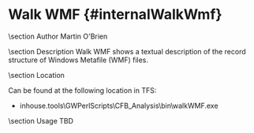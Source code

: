 Walk WMF {#internalWalkWmf}
===========================================

\section Author
Martin O'Brien

\section Description
Walk WMF shows a textual description of the record structure of Windows Metafile (WMF) files.

\section Location

Can be found at the following location in TFS:


- inhouse.tools\GWPerlScripts\CFB_Analysis\bin\walkWMF.exe

\section Usage
TBD